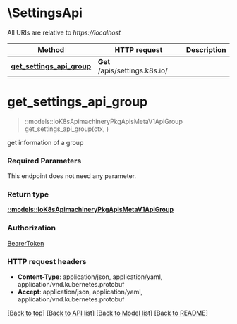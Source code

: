 # \SettingsApi

All URIs are relative to *https://localhost*

Method | HTTP request | Description
------------- | ------------- | -------------
[**get_settings_api_group**](SettingsApi.md#get_settings_api_group) | **Get** /apis/settings.k8s.io/ | 


# **get_settings_api_group**
> ::models::IoK8sApimachineryPkgApisMetaV1ApiGroup get_settings_api_group(ctx, )


get information of a group

### Required Parameters
This endpoint does not need any parameter.

### Return type

[**::models::IoK8sApimachineryPkgApisMetaV1ApiGroup**](io.k8s.apimachinery.pkg.apis.meta.v1.APIGroup.md)

### Authorization

[BearerToken](../README.md#BearerToken)

### HTTP request headers

 - **Content-Type**: application/json, application/yaml, application/vnd.kubernetes.protobuf
 - **Accept**: application/json, application/yaml, application/vnd.kubernetes.protobuf

[[Back to top]](#) [[Back to API list]](../README.md#documentation-for-api-endpoints) [[Back to Model list]](../README.md#documentation-for-models) [[Back to README]](../README.md)

